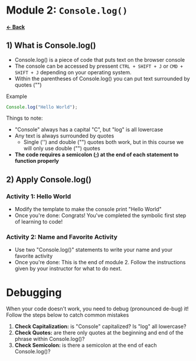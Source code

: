 # __Module 2: `Console.log()`__
#### [&larr; Back](README.md)

## 1) What is Console.log()
* Console.log() is a piece of code that puts text on the browser console
* The console can be accessed by pressent `CTRL + SHIFT + J` or `CMD + SHIFT + J` depending on your operating system.
* Within the parentheses of Console.log() you can put text surrounded by quotes ("")

Example
```Javascript
Console.log("Hello World");
```
Things to note:
* "Console" always has a capital "C", but "log" is all lowercase
* Any text is always surrounded by quotes
	* Single ('') and double ("") quotes both work, but in this course we will only use double ("") quotes
* **The code requires a semicolon (;) at the end of each statement to function properly**

## 2) Apply Console.log()
### Activity 1: Hello World
* Modify the template to make the console print "Hello World"
* Once you're done: Congrats! You've completed the symbolic first step of learning to code!

### Activity 2: Name and Favorite Activity
* Use two "Console.log()" statements to write your name and your favorite activity
* Once you're done: This is the end of module 2. Follow the instructions given by your instructor for what to do next.

# Debugging
When your code doesn't work, you need to debug (pronounced de-bug) it! Follow the steps below to catch common mistakes
1. **Check Capitalization:** is "Console" capitalized? Is "log" all lowercase?
2. **Check Quotes:** are there only quotes at the beginning and end of the phrase within Console.log()?
3. **Check Semicolon:** is there a semicolon at the end of each Console.log()?